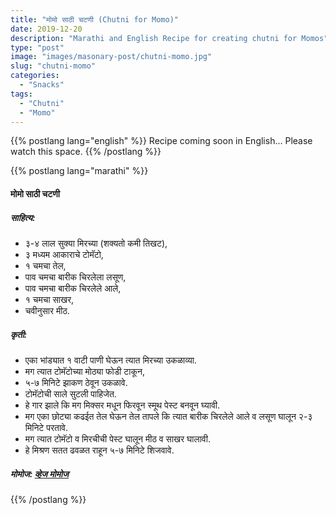 ```yaml
---
title: "मोमो साठी चटणी (Chutni for Momo)"
date: 2019-12-20
description: "Marathi and English Recipe for creating chutni for Momos"
type: "post"
image: "images/masonary-post/chutni-momo.jpg"
slug: "chutni-momo"
categories: 
  - "Snacks"
tags:
  - "Chutni"
  - "Momo"
---
```


{{% postlang lang="english" %}} 
 Recipe coming soon in English... Please watch this space. 
 {{% /postlang %}}







{{% postlang lang="marathi" %}}


#### मोमो साठी चटणी 



##### साहित्य:


- ३-४ लाल सुक्या मिरच्या (शक्यतो कमी तिखट),
- ३ मध्यम आकाराचे टोमॅटो,
- १ चमचा तेल,
- पाव चमचा बारीक चिरलेला लसूण,
- पाव चमचा बारीक चिरलेले आले,
- १ चमचा साखर,
- चवीनुसार मीठ. 


##### कृती:


- एका भांड्यात १ वाटी पाणी घेऊन त्यात मिरच्या उकळाव्या.
- मग त्यात टोमॅटोच्या मोठ्या फोडी टाकून,
- ५-७ मिनिटे झाकण ठेवून उकळावे.
- टोमॅटोची साले सुटली पाहिजेत.
- हे गार झाले कि मग मिक्सर मधून फिरवून स्मूथ पेस्ट बनवून घ्यावी.
- मग एका छोट्या कढईत तेल घेऊन तेल तापले कि त्यात बारीक चिरलेले आले व लसूण घालून २-३ मिनिटे परतावे.
- मग त्यात टोमॅटो व मिरचीची पेस्ट घालून मीठ व साखर घालावी.
- हे मिश्रण सतत ढवळत राहून ५-७ मिनिटे शिजवावे.


##### मोमोज: [व्हेज मोमोज](/veg-momo) 

 {{% /postlang %}}
